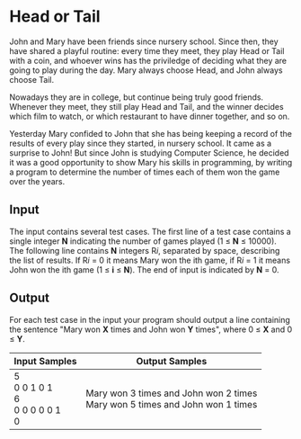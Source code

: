# Head or Tail
John and Mary have been friends since nursery school. Since then, they have shared a playful routine: every time they meet, they play Head or Tail with a coin, and whoever wins has the priviledge of deciding what they are going to play during the day. Mary always choose Head, and John always choose Tail.

Nowadays they are in college, but continue being truly good friends. Whenever they meet, they still play Head and Tail, and the winner decides which film to watch, or which restaurant to have dinner together, and so on.

Yesterday Mary confided to John that she has being keeping a record of the results of every play since they started, in nursery school. It came as a surprise to John! But since John is studying Computer Science, he decided it was a good opportunity to show Mary his skills in programming, by writing a program to determine the number of times each of them won the game over the years.

## Input
The input contains several test cases. The first line of a test case contains a single integer **N** indicating the number of games played (1 ≤ **N** ≤ 10000). The following line contains **N** integers R*i*, separated by space, describing the list of results. If R*i* = 0 it means Mary won the ith game, if R*i* = 1 it means John won the ith game (1 ≤ **i** ≤ **N**). The end of input is indicated by **N** = 0.

## Output
For each test case in the input your program should output a line containing the sentence "Mary won **X** times and John won **Y** times", where 0 ≤ **X** and 0 ≤ **Y**.

|                Input Samples                |                                 Output Samples                                  |
|---------------------------------------------|---------------------------------------------------------------------------------|
| 5<br> 0 0 1 0 1<br> 6<br> 0 0 0 0 0 1<br> 0 | Mary won 3 times and John won 2 times<br> Mary won 5 times and John won 1 times |
